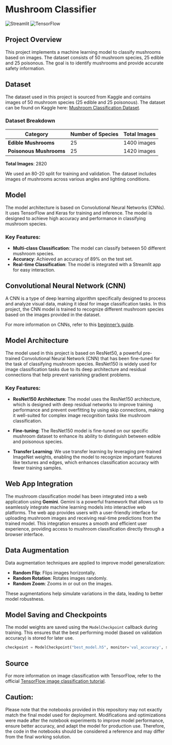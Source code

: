 # Mushroom Classifier

![Streamlit](https://img.shields.io/badge/streamlit-v1.36.0-brightgreen)
![TensorFlow](https://img.shields.io/badge/tensorflow-v2.8.0-orange)

## Project Overview

This project implements a machine learning model to classify mushrooms based on images. The dataset consists of 50 mushroom species, 25 edible and 25 poisonous. The goal is to identify mushrooms and provide accurate safety information.

## Dataset

The dataset used in this project is sourced from Kaggle and contains images of 50 mushroom species (25 edible and 25 poisonous). The dataset can be found on Kaggle here: [Mushroom Classification Dataset](https://www.kaggle.com/datasets/yoonjunggyu/25-edible-mushroom-and-25-poisonous-mushroom/data).

### Dataset Breakdown

| Category           | Number of Species | Total Images |
| ------------------ | ----------------- | ------------ |
| **Edible Mushrooms** | 25                | 1400 images     |
| **Poisonous Mushrooms** | 25             | 1420 images     |

**Total Images**:  2820

We used an 80-20 split for training and validation. The dataset includes images of mushrooms across various angles and lighting conditions.

## Model

The model architecture is based on Convolutional Neural Networks (CNNs). It uses TensorFlow and Keras for training and inference. The model is designed to achieve high accuracy and performance in classifying mushroom species.

### Key Features:
- **Multi-class Classification**: The model can classify between 50 different mushroom species.
- **Accuracy**: Achieved an accuracy of 89% on the test set.
- **Real-time Classification**: The model is integrated with a Streamlit app for easy interaction.


## Convolutional Neural Network (CNN)

A CNN is a type of deep learning algorithm specifically designed to process and analyze visual data, making it ideal for image classification tasks. In this project, the CNN model is trained to recognize different mushroom species based on the images provided in the dataset.

For more information on CNNs, refer to this [beginner’s guide](https://www.analyticsvidhya.com/blog/2021/06/image-processing-using-cnn-a-beginners-guide/).

## Model Architecture
The model used in this project is based on ResNet50, a powerful pre-trained Convolutional Neural Network (CNN) that has been fine-tuned for the task of classifying mushroom species. ResNet150 is widely used for image classification tasks due to its deep architecture and residual connections that help prevent vanishing gradient problems.

### Key Features:

- **ResNet150 Architecture**: The model uses the ResNet150 architecture, which is designed with deep residual networks to improve training performance and prevent overfitting by using skip connections, making it well-suited for complex image recognition tasks like mushroom classification.

- **Fine-tuning**: The ResNet150 model is fine-tuned on our specific mushroom dataset to enhance its ability to distinguish between edible and poisonous species.

- **Transfer Learning**: We use transfer learning by leveraging pre-trained ImageNet weights, enabling the model to recognize important features like textures and edges, which enhances classification accuracy with fewer training samples.

## Web App Integration

The mushroom classification model has been integrated into a web application using **Gemini**. Gemini is a powerful framework that allows us to seamlessly integrate machine learning models into interactive web platforms. The web app provides users with a user-friendly interface for uploading mushroom images and receiving real-time predictions from the trained model. This integration ensures a smooth and efficient user experience, providing access to mushroom classification directly through a browser interface.

## Data Augmentation
  
  Data augmentation techniques are applied to improve model generalization:  
- **Random Flip**: Flips images horizontally.
- **Random Rotation**: Rotates images randomly.
- **Random Zoom**: Zooms in or out on the images.


These augmentations help simulate variations in the data, leading to better model robustness.


## Model Saving and Checkpoints

The model weights are saved using the `ModelCheckpoint` callback during training. This ensures that the best performing model (based on validation accuracy) is stored for later use.
```python
checkpoint = ModelCheckpoint("best_model.h5", monitor='val_accuracy', save_best_only=True)
```

## Source

For more information on image classification with TensorFlow, refer to the official [TensorFlow image classification tutorial](https://www.tensorflow.org/tutorials/images/classification).

## Caution:

Please note that the notebooks provided in this repository may not exactly match the final model used for deployment. Modifications and optimizations were made after the notebook experiments to improve model performance, ensure better accuracy, and adapt the model for production use. Therefore, the code in the notebooks should be considered a reference and may differ from the final working solution.

